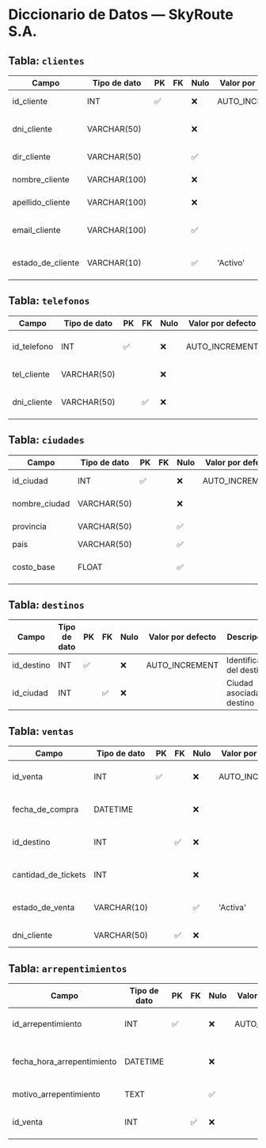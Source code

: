 
# Diccionario de Datos — SkyRoute S.A.

##  Tabla: `clientes`

| Campo              | Tipo de dato   | PK  | FK  | Nulo | Valor por defecto | Descripción                                     |
|--------------------|----------------|-----|-----|------|-------------------|------------------------------------------------|
| id_cliente         | INT            | ✅  |     | ❌   | AUTO_INCREMENT    | Identificador único del cliente                |
| dni_cliente        | VARCHAR(50)    |     |     | ❌   |                   | Documento de identidad, valor único            |
| dir_cliente        | VARCHAR(50)    |     |     | ✅   |                   | Dirección del cliente                          |
| nombre_cliente     | VARCHAR(100)   |     |     | ❌   |                   | Nombre del cliente                             |
| apellido_cliente   | VARCHAR(100)   |     |     | ❌   |                   | Apellido del cliente                           |
| email_cliente      | VARCHAR(100)   |     |     | ✅   |                   | Correo electrónico del cliente                 |
| estado_de_cliente  | VARCHAR(10)    |     |     | ✅   | 'Activo'          | Estado lógico del cliente (Activo/Inactivo)    |

##  Tabla: `telefonos`

| Campo           | Tipo de dato   | PK  | FK  | Nulo | Valor por defecto | Descripción                                     |
|------------------|----------------|-----|-----|------|-------------------|------------------------------------------------|
| id_telefono      | INT            | ✅  |     | ❌   | AUTO_INCREMENT    | ID único por número de teléfono                |
| tel_cliente      | VARCHAR(50)    |     |     | ❌   |                   | Número de teléfono                             |
| dni_cliente      | VARCHAR(50)    |     | ✅  | ❌   |                   | Relacionado con el DNI del cliente             |

##  Tabla: `ciudades`

| Campo          | Tipo de dato   | PK  | FK  | Nulo | Valor por defecto | Descripción              |
|----------------|----------------|-----|-----|------|-------------------|--------------------------|
| id_ciudad      | INT            | ✅  |     | ❌   | AUTO_INCREMENT    | Identificador de ciudad  |
| nombre_ciudad  | VARCHAR(50)    |     |     | ❌   |                   | Nombre de la ciudad      |
| provincia      | VARCHAR(50)    |     |     | ✅   |                   | Provincia de la ciudad   |
| pais           | VARCHAR(50)    |     |     | ✅   |                   | País                     |
| costo_base     | FLOAT          |     |     | ✅   |                   | Costo asociado al destino|

##  Tabla: `destinos`

| Campo        | Tipo de dato   | PK  | FK  | Nulo | Valor por defecto | Descripción                            |
|--------------|----------------|-----|-----|------|-------------------|----------------------------------------|
| id_destino   | INT            | ✅  |     | ❌   | AUTO_INCREMENT    | Identificador del destino              |
| id_ciudad    | INT            |     | ✅  | ❌   |                   | Ciudad asociada al destino             |

##  Tabla: `ventas`

| Campo               | Tipo de dato   | PK  | FK  | Nulo | Valor por defecto | Descripción                                      |
|---------------------|----------------|-----|-----|------|-------------------|-------------------------------------------------|
| id_venta            | INT            | ✅  |     | ❌   | AUTO_INCREMENT    | Identificador único de la venta                 |
| fecha_de_compra     | DATETIME       |     |     | ❌   |                   | Fecha y hora en la que se realiza la venta      |
| id_destino          | INT            |     | ✅  | ❌   |                   | Destino adquirido en la venta                   |
| cantidad_de_tickets | INT            |     |     | ❌   |                   | Cantidad de pasajes comprados                   |
| estado_de_venta     | VARCHAR(10)    |     |     | ✅   | 'Activa'          | Estado lógico de la venta (Activa/Anulada)      |
| dni_cliente         | VARCHAR(50)    |     | ✅  | ❌   |                   | Cliente asociado a la venta                     |

## Tabla: `arrepentimientos`

| Campo                      | Tipo de dato   | PK  | FK  | Nulo | Valor por defecto | Descripción                                 |
|----------------------------|----------------|-----|-----|------|-------------------|---------------------------------------------|
| id_arrepentimiento         | INT            | ✅  |     | ❌   | AUTO_INCREMENT    | Identificador único del arrepentimiento     |
| fecha_hora_arrepentimiento| DATETIME       |     |     | ❌   |                   | Fecha y hora del arrepentimiento registrado |
| motivo_arrepentimiento     | TEXT           |     |     | ✅   |                   | Motivo escrito por el cliente               |
| id_venta                   | INT            |     | ✅  | ❌   |                   | Venta asociada al arrepentimiento           |
